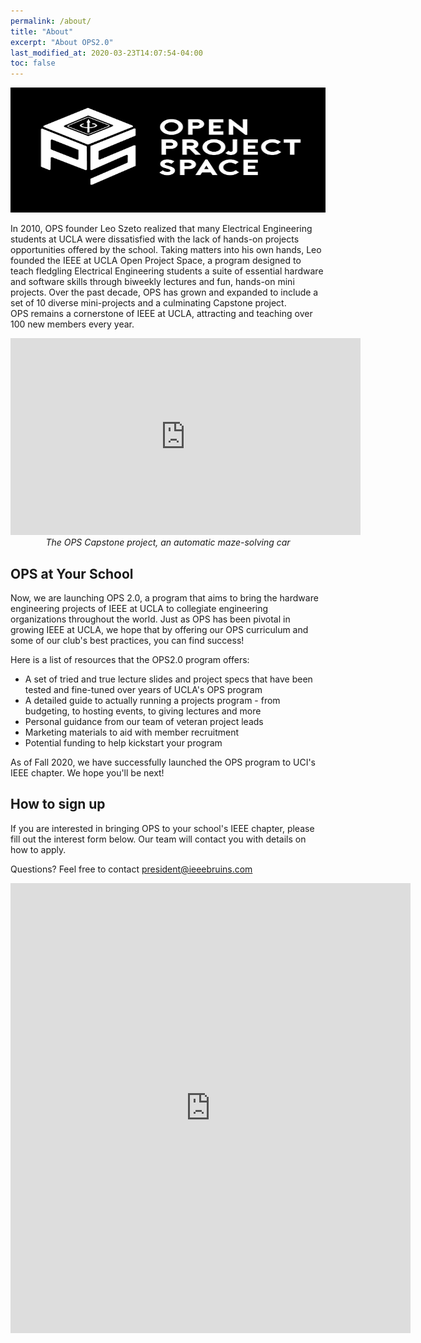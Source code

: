 ```yaml
---
permalink: /about/
title: "About"
excerpt: "About OPS2.0"
last_modified_at: 2020-03-23T14:07:54-04:00
toc: false
---
```


<p align="center">
  <img src="../assets/images/OPSLogo.png" width="650" height="200"/>
</p>

In 2010, OPS founder Leo Szeto realized that many Electrical Engineering students at UCLA were dissatisfied with the lack of hands-on projects opportunities offered by the school. Taking matters into his own hands, Leo founded the IEEE at UCLA Open Project Space, a program designed to teach fledgling Electrical Engineering students a suite of essential hardware and software skills through biweekly lectures and fun, hands-on mini projects. Over the past decade, OPS has grown and expanded to include a set of 10 diverse mini-projects and a culminating Capstone project.  
OPS remains a cornerstone of IEEE at UCLA, attracting and teaching over 100 new members every year.

<p align="center">
  <iframe width="560" height="315" src="https://www.youtube.com/embed/ILv4s27H3WU" frameborder="0" allow="accelerometer; encrypted-media; gyroscope; picture-in-picture" allowfullscreen></iframe>
  <i>The OPS Capstone project, an automatic maze-solving car</i>
</p>

## OPS at Your School
Now, we are launching OPS 2.0, a program that aims to bring the hardware engineering projects of IEEE at UCLA to collegiate engineering organizations throughout the world. Just as OPS has been pivotal in growing IEEE at UCLA, we hope that by offering our OPS curriculum and some of our club's best practices, you can find success!

Here is a list of resources that the OPS2.0 program offers:
* A set of tried and true lecture slides and project specs that have been tested and fine-tuned over years of UCLA's OPS program
* A detailed guide to actually running a projects program - from budgeting, to hosting events, to giving lectures and more
* Personal guidance from our team of veteran project leads
* Marketing materials to aid with member recruitment
* Potential funding to help kickstart your program

As of Fall 2020, we have successfully launched the OPS program to UCI's IEEE chapter. We hope you'll be next!

## How to sign up
If you are interested in bringing OPS to your school's IEEE chapter, please fill out the interest form below. Our team will contact you with details on how to apply.

Questions? Feel free to contact <president@ieeebruins.com>

<iframe src="https://docs.google.com/forms/d/e/1FAIpQLScOSWum3EfZ7Lttogtaa2IrZrO22CP3bneSlE3UrruowJsPwA/viewform?embedded=true" width="640" height="720" frameborder="0" marginheight="0" marginwidth="0">Loading…</iframe>